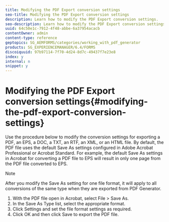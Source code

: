 ```yaml
---
title: Modifying the PDF Export conversion settings
seo-title: Modifying the PDF Export conversion settings
description: Learn how to modify the PDF Export conversion settings.
seo-description: Learn how to modify the PDF Export conversion settings.
uuid: 64c50e1c-7912-4f48-abbe-6a37954acacb
contentOwner: admin
content-type: reference
geptopics: SG_AEMFORMS/categories/working_with_pdf_generator
products: SG_EXPERIENCEMANAGER/6.4/FORMS
discoiquuid: 97b97114-7f70-4d24-8d7c-49437f7e23e8
index: y
internal: n
snippet: y
---
```


# Modifying the PDF Export conversion settings{#modifying-the-pdf-export-conversion-settings}

Use the procedure below to modify the conversion settings for exporting a PDF, an EPS, a DOC, a TXT, an RTF, an XML, or an HTML file. By default, the PDF file uses the default Save As settings configured in Adobe Acrobat Professional or Acrobat Standard. For example, the default Save As settings in Acrobat for converting a PDF file to EPS will result in only one page from the PDF file converted to EPS.

>[!NOTE]
>
>After you modify the Save As setting for one file format, it will apply to all conversions of the same type when they are exported from PDF Generator.

1. With the PDF file open in Acrobat, select File &gt; Save As.
1. In the Save As Type list, select the appropriate format.
1. Click Settings and set the file format settings as required.
1. Click OK and then click Save to export the PDF file.

